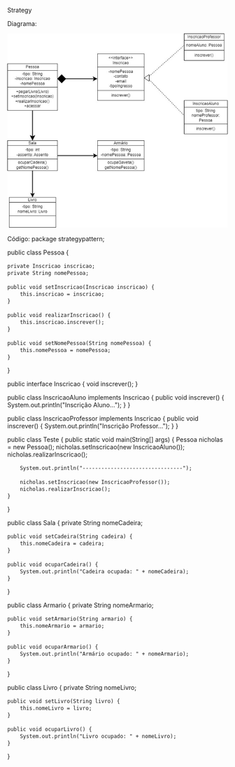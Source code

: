 Strategy

Diagrama:

<img src=diagramaStrategy.jpg>


Código:
package strategypattern;

public class Pessoa {

    private Inscricao inscricao;
    private String nomePessoa;

    public void setInscricao(Inscricao inscricao) {
        this.inscricao = inscricao;
    }

    public void realizarInscricao() {
        this.inscricao.inscrever();
    }

    public void setNomePessoa(String nomePessoa) {
        this.nomePessoa = nomePessoa;
    }
}

public interface Inscricao {
    void inscrever();
}

public class InscricaoAluno implements Inscricao {
    public void inscrever() {
        System.out.println("Inscrição Aluno...");
    }
}

public class InscricaoProfessor implements Inscricao {
    public void inscrever() {
        System.out.println("Inscrição Professor...");
    }
}

public class Teste {
    public static void main(String[] args) {
        Pessoa nicholas = new Pessoa();
        nicholas.setInscricao(new InscricaoAluno());
        nicholas.realizarInscricao();

        System.out.println("--------------------------------");

        nicholas.setInscricao(new InscricaoProfessor());
        nicholas.realizarInscricao();
    }
}

public class Sala {
    private String nomeCadeira;

    public void setCadeira(String cadeira) {
        this.nomeCadeira = cadeira;
    }

    public void ocuparCadeira() {
        System.out.println("Cadeira ocupada: " + nomeCadeira);
    }
}

public class Armario {
    private String nomeArmario;

    public void setArmario(String armario) {
        this.nomeArmario = armario;
    }

    public void ocuparArmario() {
        System.out.println("Armário ocupado: " + nomeArmario);
    }
}

public class Livro {
    private String nomeLivro;

    public void setLivro(String livro) {
        this.nomeLivro = livro;
    }

    public void ocuparLivro() {
        System.out.println("Livro ocupado: " + nomeLivro);
    }
}
